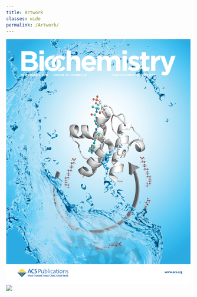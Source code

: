 ```yaml
---
title: Artwork
classes: wide
permalink: /Artwork/
---
```


<img src="/assets/images/biochemistry.jpg" width="500">

<img src="/assets/images/JCIM_cover.jpeg" width="500">

[jekyll-organization]: https://github.com/jekyll
